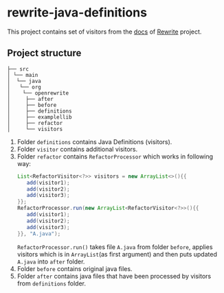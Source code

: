 # rewrite-java-definitions

This project contains set of visitors from the [docs](https://docs.openrewrite.org/java/refactoring-java-source-code) of [Rewrite](https://github.com/openrewrite/rewrite) project.

## Project structure

```
├── src
│ └── main
│  └── java
│   └── org
│    └── openrewrite
│     ├── after
│     ├── before
│     ├── definitions
│     ├── examplellib
│     ├── refactor
│     └── visitors
```

1) Folder `definitions` contains Java Definitions (visitors).
2) Folder `visitor` contains additional visitors.
3) Folder `refactor` contains `RefactorProcessor` which works in following way:
    ```java
    List<RefactorVisitor<?>> visitors = new ArrayList<>(){{
       add(visitor1);
       add(visitor2);
       add(visitor3);
    }};
    RefactorProcessor.run(new ArrayList<RefactorVisitor<?>>(){{
       add(visitor1);
       add(visitor2);
       add(visitor3);
    }}, "A.java");
    ``` 
    `RefactorProcessor.run()` takes file `A.java` from folder `before`, applies visitors which is in `ArrayList`(as first argument) and then puts updated `A.java` into `after` folder.
 4)  Folder `before` contains original java files.
 5)  Folder `after` contains java files that have been processed by visitors from `definitions` folder.
